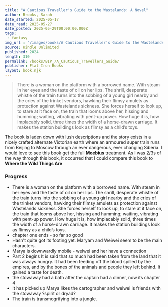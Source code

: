 ```yaml
---
title: "A Cautious Traveller's Guide to the Wastelands: A Novel"
author: Brooks, Sarah
date_started: 2025-05-17
date_read: 2025-05-27
date_posted: 2025-05-29T00:00:00.000Z
tags: 
 - fantasy 
img_url : "/images/books/A Cautious Traveller's Guide to the Wastelands: A Novel.jpg"
source: Kindle Unlimited
published: 2024
length: 310
permalink: /books/BIP_/A_Cautious_Travellers_Guide/
publisher: Flat Iron Books
layout: book.njk
---
```

<blockquote>
There is a woman on the platform with a borrowed name. With steam in her eyes and the taste of oil on her lips. The shrill, desperate whistle of the train turns into the sobbing of a young girl nearby and the cries of the trinket vendors, hawking their flimsy amulets as protection against Wastelands sickness. She forces herself to look up, to stare at it face on, the train that looms above her, hissing and humming; waiting, vibrating with pent-up power. How huge it is, how implacably solid, three times the width of a horse-drawn carriage. It makes the station buildings look as flimsy as a child’s toys.
</blockquote>

The book is laden down with lush descriptions and the story exists in a nicely crafted alternate Victorian earth where an armoured super train runs from Beijing to Moscow through an ever dangerous, ever changing Siberia. I would love to see this book get the full [**Moebius**](https://www.muddycolors.com/2012/03/i-%E2%99%A5-moebius/) treatment. As I was 2/3s of the way through this book, it occurred that I could compare this book to **Where the Wild Things Are**

### Progress
* <span meta="0@2025-05-19T01:31:47.939Z"></span> There is a woman on the platform with a borrowed name. With steam in her eyes and the taste of oil on her lips. The shrill, desperate whistle of the train turns into the sobbing of a young girl nearby and the cries of the trinket vendors, hawking their flimsy amulets as protection against Wastelands sickness. She forces herself to look up, to stare at it face on, the train that looms above her, hissing and humming; waiting, vibrating with pent-up power. How huge it is, how implacably solid, three times the width of a horse-drawn carriage. It makes the station buildings look as flimsy as a child’s toys.
* <span meta="2@2025-05-19T15:07:21.745Z"></span> chapter one ends - so far so good
* <span meta="16@2025-05-21T00:10:18.829Z"></span> Hasn't quite got its footing yet. Maryam and Weiwei seem to be the main characters.
* <span meta="21@2025-05-21T19:50:07.236Z"></span> Marya is downwardly mobile - weiwei and her have a connection
* <span meta="24@2025-05-21T20:06:21.457Z"></span> Part 2 begins 
It is said that so much had been taken from the land that it was always hungry. It had been feeding off the blood spilled by the empires, and by the bones of the animals and people they left behind. It gained a taste for death.
* <span meta="33@2025-05-22T04:12:12.118Z"></span> the stowaway had a bath after the captain had a dinner, now its chapter 4 
* <span meta="50@2025-05-23T03:51:58.852Z"></span> It has picked up Marya likes the cartographer and weiwei is friends with the stowaway ?spirit or dryad?
* <span meta="90@2025-05-28T16:01:07.831Z"></span> The train is transmogrifying into a jungle.